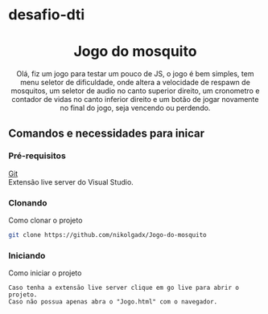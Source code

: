# desafio-dti
<h1 align="center" style="font-weight: bold;">Jogo do mosquito</h1>

<p align="center">
    Olá, fiz um jogo para testar um pouco de JS, o jogo é bem simples, tem menu seletor de dificuldade, onde altera a velocidade de respawn de mosquitos, um seletor de audio no canto superior direito, um cronometro e contador de vidas no canto inferior direito e um botão de jogar novamente no final do jogo, seja vencendo ou perdendo.
</p>

<h2 id="started">Comandos e necessidades para inicar</h2>


<h3>Pré-requisitos</h3>

[Git](https://git-scm.com/) </br>
Extensão live server do Visual Studio.

<h3>Clonando</h3>

Como clonar o projeto

```bash
git clone https://github.com/nikolgadx/Jogo-do-mosquito
```

<h3>Iniciando</h3>

Como iniciar o projeto



```
Caso tenha a extensão live server clique em go live para abrir o projeto.
Caso não possua apenas abra o "Jogo.html" com o navegador.
